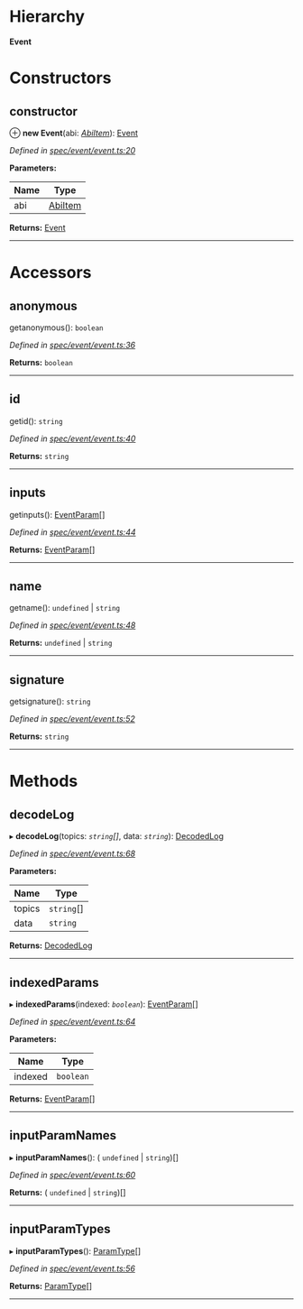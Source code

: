 

# Hierarchy

**Event**

# Constructors

<a id="constructor"></a>

##  constructor

⊕ **new Event**(abi: *[AbiItem](../interfaces/_types_.abiitem.md)*): [Event](_spec_event_event_.event.md)

*Defined in [spec/event/event.ts:20](https://github.com/paritytech/js-libs/blob/8df9422/packages/abi/src/spec/event/event.ts#L20)*

**Parameters:**

| Name | Type |
| ------ | ------ |
| abi | [AbiItem](../interfaces/_types_.abiitem.md) |

**Returns:** [Event](_spec_event_event_.event.md)

___

# Accessors

<a id="anonymous"></a>

##  anonymous

getanonymous(): `boolean`

*Defined in [spec/event/event.ts:36](https://github.com/paritytech/js-libs/blob/8df9422/packages/abi/src/spec/event/event.ts#L36)*

**Returns:** `boolean`

___
<a id="id"></a>

##  id

getid(): `string`

*Defined in [spec/event/event.ts:40](https://github.com/paritytech/js-libs/blob/8df9422/packages/abi/src/spec/event/event.ts#L40)*

**Returns:** `string`

___
<a id="inputs"></a>

##  inputs

getinputs(): [EventParam](_spec_event_eventparam_.eventparam.md)[]

*Defined in [spec/event/event.ts:44](https://github.com/paritytech/js-libs/blob/8df9422/packages/abi/src/spec/event/event.ts#L44)*

**Returns:** [EventParam](_spec_event_eventparam_.eventparam.md)[]

___
<a id="name"></a>

##  name

getname():  `undefined` &#124; `string`

*Defined in [spec/event/event.ts:48](https://github.com/paritytech/js-libs/blob/8df9422/packages/abi/src/spec/event/event.ts#L48)*

**Returns:**  `undefined` &#124; `string`

___
<a id="signature"></a>

##  signature

getsignature(): `string`

*Defined in [spec/event/event.ts:52](https://github.com/paritytech/js-libs/blob/8df9422/packages/abi/src/spec/event/event.ts#L52)*

**Returns:** `string`

___

# Methods

<a id="decodelog"></a>

##  decodeLog

▸ **decodeLog**(topics: *`string`[]*, data: *`string`*): [DecodedLog](_spec_event_decodedlog_.decodedlog.md)

*Defined in [spec/event/event.ts:68](https://github.com/paritytech/js-libs/blob/8df9422/packages/abi/src/spec/event/event.ts#L68)*

**Parameters:**

| Name | Type |
| ------ | ------ |
| topics | `string`[] |
| data | `string` |

**Returns:** [DecodedLog](_spec_event_decodedlog_.decodedlog.md)

___
<a id="indexedparams"></a>

##  indexedParams

▸ **indexedParams**(indexed: *`boolean`*): [EventParam](_spec_event_eventparam_.eventparam.md)[]

*Defined in [spec/event/event.ts:64](https://github.com/paritytech/js-libs/blob/8df9422/packages/abi/src/spec/event/event.ts#L64)*

**Parameters:**

| Name | Type |
| ------ | ------ |
| indexed | `boolean` |

**Returns:** [EventParam](_spec_event_eventparam_.eventparam.md)[]

___
<a id="inputparamnames"></a>

##  inputParamNames

▸ **inputParamNames**(): ( `undefined` &#124; `string`)[]

*Defined in [spec/event/event.ts:60](https://github.com/paritytech/js-libs/blob/8df9422/packages/abi/src/spec/event/event.ts#L60)*

**Returns:** ( `undefined` &#124; `string`)[]

___
<a id="inputparamtypes"></a>

##  inputParamTypes

▸ **inputParamTypes**(): [ParamType](_spec_paramtype_paramtype_.paramtype.md)[]

*Defined in [spec/event/event.ts:56](https://github.com/paritytech/js-libs/blob/8df9422/packages/abi/src/spec/event/event.ts#L56)*

**Returns:** [ParamType](_spec_paramtype_paramtype_.paramtype.md)[]

___

